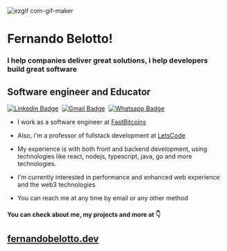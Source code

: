 
![ezgif com-gif-maker](https://user-images.githubusercontent.com/38187170/184550786-4111c490-22c3-4a68-ab25-42925f67de2b.gif)


# Fernando Belotto!

### I help companies deliver great solutions, i help developers build great software

## Software engineer and Educator
[![Linkedin Badge](https://img.shields.io/badge/-LinkedIn-0077B5?style=flat&logo=Linkedin&logoColor=white&link=https://www.linkedin.com/in/fernando-gabriel-bosco/)](https://www.linkedin.com/in/fernando-gabriel-bosco/)&nbsp;
[![Gmail Badge](https://img.shields.io/badge/-Gmail-c5392a?style=flat&logo=Gmail&logoColor=white&link=mailto:fernando.bbosco@gmail.com)](mailto:fernando.bbosco@gmail.com)&nbsp;
[![Whatsapp Badge](https://img.shields.io/badge/-Whatsapp-2DB540?style=flat&labelColor=whatsapp&logo=whatsapp&logoColor=white&link=https://api.whatsapp.com/send?phone=5519997773727)](https://api.whatsapp.com/send?phone=5519997773727)&nbsp;


- I work as a software engineer at [FastBitcoins](https://FastBitcoins.com)

- Also, i'm a professor of fullstack development at [LetsCode](https://letscode.com.br/)

- My experience is with both front and backend development, using technologies like react, nodejs, typescript, java, go and more technologies.

- I'm currently interested in performance and enhanced web experience and the web3 technologies

- You can reach me at any time by email or any other method


#### You can check about me, my projects and more at 👇
##  **[fernandobelotto.dev](https://fernandobelotto.dev)**
